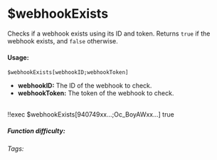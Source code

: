 # $webhookExists

Checks if a webhook exists using its ID and token. Returns `true` if the webhook exists, and `false` otherwise.

#### Usage:

`$webhookExists[webhookID;webhookToken]`

*   **webhookID:** The ID of the webhook to check.
*   **webhookToken:** The token of the webhook to check.

<br/>

<discord-messages>
    <discord-message :bot="false" role-color="#ffcc9a" author="Member">
    !!exec $webhookExists[940749xx...;Oc_BoyAWxx...]
    </discord-message>
    <discord-message :bot="true" role-color="#0099ff" author="Custom Command" avatar="https://media.discordapp.net/avatars/725721249652670555/781224f90c3b841ba5b40678e032f74a.webp">
        true
    </discord-message>
</discord-messages>

##### Function difficulty: <Badge type="warning" text="Medium" vertical="middle" />

###### Tags: <Badge type="tip" text="webhook" vertical="middle" /> <Badge type="tip" text="exists" vertical="middle" />